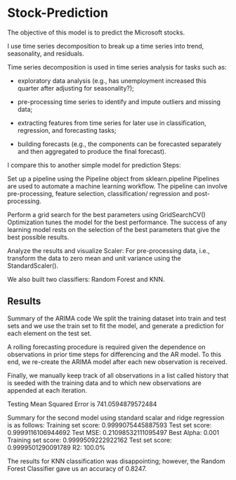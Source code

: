 # Stock-Prediction

The objective of this model is to predict the Microsoft stocks. 

I use time series decomposition to break up a time series into trend, seasonality, and residuals.

Time series decomposition is used in time series analysis for tasks such as:

- exploratory data analysis (e.g., has unemployment increased this quarter after adjusting for seasonality?);

- pre-processing time series to identify and impute outliers and missing data;

- extracting features from time series for later use in classification, regression, and forecasting tasks;

- building forecasts (e.g., the components can be forecasted separately and then aggregated to produce the final forecast).

I compare this to another simple model for prediction
Steps:

Set up a pipeline using the Pipeline object from sklearn.pipeline
Pipelines are used to automate a machine learning workflow. The pipeline can involve pre-processing, feature selection, classification/ regression and post-processing.

Perform a grid search for the best parameters using GridSearchCV()
Optimization tunes the model for the best performance. The success of any learning model rests on the selection of the best parameters that give the best possible results.

Analyze the results and visualize
Scaler: For pre-processing data, i.e., transform the data to zero mean and unit variance using the StandardScaler().

We also built two classifiers: Random Forest and KNN.


## Results

Summary of the ARIMA code We split the training dataset into train and test sets and we use the train set to fit the model, and generate a prediction for each element on the test set.

A rolling forecasting procedure is required given the dependence on observations in prior time steps for differencing and the AR model. To this end, we re-create the ARIMA model after each new observation is received.

Finally, we manually keep track of all observations in a list called history that is seeded with the training data and to which new observations are appended at each iteration.

Testing Mean Squared Error is 741.0594879572484

Summary for the second model using standard scalar and ridge regression is as follows:
Training set score: 0.9999075445887593
Test set score: 0.9999116106944692
Test MSE: 0.21098532111095497
Best Alpha: 0.001
Training set score: 0.9999509222922162
Test set score: 0.9999501290091789
R2: 100.0%

The results for KNN classification was disappointing; however, the Random Forest Classifier gave us an accuracy of 0.8247.


